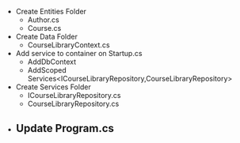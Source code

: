 - Create Entities Folder
    - Author.cs
    - Course.cs
- Create Data Folder
    - CourseLibraryContext.cs
- Add service to container on Startup.cs
    - AddDbContext<CourseLibraryContext> 
    - AddScoped Services<ICourseLibraryRepository,CourseLibraryRepository>
- Create Services Folder
    - ICourseLibraryRepository.cs
    - CourseLibraryRepository.cs
- Update Program.cs
    - 